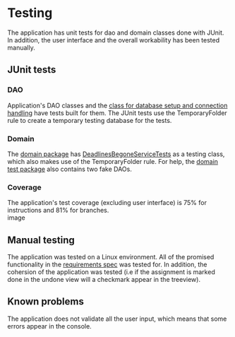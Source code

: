# Testing  
The application has unit tests for dao and domain classes done with JUnit. In addition, the user interface and the overall
workability has been tested manually.  

## JUnit tests  

### DAO  
Application's DAO classes and the [class for database setup and connection handling](https://github.com/Darake/deadlines-begone/blob/master/DeadlinesBegone/src/main/java/deadlinesbegone/dao/Database.java)
have tests built for them. The JUnit tests use the TemporaryFolder rule to create a temporary testing database for the tests.  

### Domain  
The [domain package](https://github.com/Darake/deadlines-begone/tree/master/DeadlinesBegone/src/main/java/deadlinesbegone/domain)
has [DeadlinesBegoneServiceTests](https://github.com/Darake/deadlines-begone/blob/master/DeadlinesBegone/src/test/java/deadlinesbegone/domain/DeadlinesBegoneServiceTest.java)
as a testing class, which also makes use of the TemporaryFolder rule. For help, the [domain test package](https://github.com/Darake/deadlines-begone/tree/master/DeadlinesBegone/src/test/java/deadlinesbegone/domain)
also contains two fake DAOs.  

### Coverage  
The application's test coverage (excluding user interface) is 75% for instructions and 81% for branches.  
image  

## Manual testing  
The application was tested on a Linux environment. All of the promised functionality in the [requirements spec](https://github.com/Darake/deadlines-begone/blob/master/documentation/Software%20requirements%20specification.md)
was tested for. In addition, the cohersion of the application was tested (i.e if the assignment is marked done in the undone view
will a checkmark appear in the treeview).  

## Known problems    
The application does not validate all the user input, which means that some errors appear in the console.
